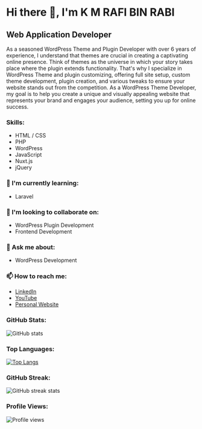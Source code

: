 # Hi there 👋, I'm K M RAFI BIN RABI
## Web Application Developer

As a seasoned WordPress Theme and Plugin Developer with over 6 years of experience, I understand that themes are crucial in creating a captivating online presence. Think of themes as the universe in which your story takes place where the plugin extends functionality. That's why I specialize in WordPress Theme and plugin customizing, offering full site setup, custom theme development, plugin creation, and various tweaks to ensure your website stands out from the competition. As a WordPress Theme Developer, my goal is to help you create a unique and visually appealing website that represents your brand and engages your audience, setting you up for online success.

### Skills:
- HTML / CSS
- PHP
- WordPress
- JavaScript
- Nuxt.js
- jQuery

### 🌱 I'm currently learning:
- Laravel

### 👯 I'm looking to collaborate on:
- WordPress Plugin Development
- Frontend Development

### 💬 Ask me about:
- WordPress Development

### 📫 How to reach me:
- [LinkedIn](https://www.linkedin.com/in/kmrafi/)
- [YouTube](https://www.youtube.com/channel/@kmrafibinrabi5166)
- [Personal Website](https://kmrafi.website)

### GitHub Stats:
![GitHub stats](https://github-readme-stats.vercel.app/api?username=kmrafibinrabi&show_icons=true)  

### Top Languages:
[![Top Langs](https://github-readme-stats.vercel.app/api/top-langs/?username=kmrafibinrabi)](https://github.com/anuraghazra/github-readme-stats)

### GitHub Streak:
![GitHub streak stats](https://streak-stats.demolab.com/?user=kmrafibinrabi)

### Profile Views:
![Profile views](https://gpvc.arturio.dev/kmrafibinrabi)
